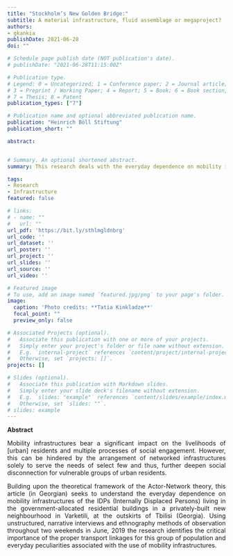 ```yaml
---
title: "Stockholm’s New Golden Bridge:"
subtitle: A material infrastructure, fluid assemblage or megaproject?
authors:
- gkankia
publishDate: 2021-06-28
doi: ""

# Schedule page publish date (NOT publication's date).
# publishDate: "2021-06-28T11:15:00Z"

# Publication type.
# Legend: 0 = Uncategorized; 1 = Conference paper; 2 = Journal article;
# 3 = Preprint / Working Paper; 4 = Report; 5 = Book; 6 = Book section;
# 7 = Thesis; 8 = Patent
publication_types: ["7"]

# Publication name and optional abbreviated publication name.
publication: "Heinrich Böll Stiftung"
publication_short: ""

abstract:


# Summary. An optional shortened abstract.
summary: This research deals with the everyday dependence on mobility infrastructures from the IDPs' perspective in Tbilisi.

tags:
- Research
- Infrastructure
featured: false

# links:
# - name: ""
#   url: ""
url_pdf: 'https://bit.ly/sthlmgldnbrg'
url_code: ''
url_dataset: ''
url_poster: ''
url_project: ''
url_slides: ''
url_source: ''
url_video: ''

# Featured image
# To use, add an image named `featured.jpg/png` to your page's folder. 
image:
  caption: 'Photo credits: **Tatia Kinkladze**'
  focal_point: ""
  preview_only: false

# Associated Projects (optional).
#   Associate this publication with one or more of your projects.
#   Simply enter your project's folder or file name without extension.
#   E.g. `internal-project` references `content/project/internal-project/index.md`.
#   Otherwise, set `projects: []`.
projects: []

# Slides (optional).
#   Associate this publication with Markdown slides.
#   Simply enter your slide deck's filename without extension.
#   E.g. `slides: "example"` references `content/slides/example/index.md`.
#   Otherwise, set `slides: ""`.
# slides: example
---
```

**Abstract**
<p align="justify">
    Mobility infrastructures bear a significant impact on the livelihoods of [urban] residents and multiple processes of social engagement. However, this can be hindered by the arrangement of networked infrastructures solely to serve the needs of select few and thus, further deepen social disconnection for vulnerable groups of urban residents.</p>
 <p align="justify">   
    Building upon the theoretical framework of the Actor-Network theory, this article (in Georgian) seeks to understand the everyday dependence on mobility infrastructures of the IDPs (Internally Displaced Persons) living in the government-allocated residential buildings in a privately-built new neighbourhood in Varketili, at the outskirts of Tbilisi (Georgia). Using unstructured, narrative interviews and ethnography methods of observation throughout two weekends in June, 2019 the research identifies the critical importance of the proper transport linkages for this group of population and everyday peculiarities associated with the use of mobility infrastructures.
</p>